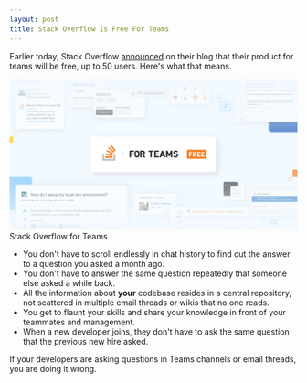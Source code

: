 ```yaml
---
layout: post
title: Stack Overflow Is Free For Teams	
---
```


Earlier today, Stack Overflow [announced](https://stackoverflow.blog/2021/03/17/stack-overflow-for-teams-is-now-free-forever-for-up-to-50-users/) on their blog that their product for teams will be free, up to 50 users. Here's what that means.

<div class="random centered">
  <a target="_blank" href="/images/random/stackoverflow-teams-free.png">
    <img src="/images/random/stackoverflow-teams-free.png" alt="Stack Overflow Is Free For Teams	">
  </a>
  <div class="caption">Stack Overflow for Teams</div>
</div>

- You don't have to scroll endlessly in chat history to find out the answer to a question you asked a month ago. 
- You don't have to answer the same question repeatedly that someone else asked a while back.
- All the information about **your** codebase resides in a central repository, not scattered in multiple email threads or wikis that no one reads. 
- You get to flaunt your skills and share your knowledge in front of your teammates and management. 
- When a new developer joins, they don't have to ask the same question that the previous new hire asked. 

If your developers are asking questions in Teams channels or email threads, you are doing it wrong.

